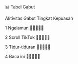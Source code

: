 📊 Tabel Gabut

Aktivitas Gabut	Tingkat Kepuasan

1	Ngelamun	🌟🌟🌟🌟🌟

2	Scroll TikTok	🌟🌟🌟🌟🌑

3	Tidur-tiduran	🌟🌟🌟🌟🌟

4	Baca ini	🌟🌟🌑🌑🌑
